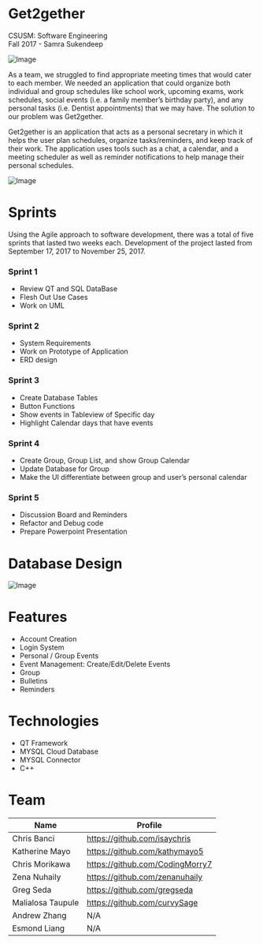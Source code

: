 # Get2gether
CSUSM: Software Engineering  
Fall 2017 - Samra Sukendeep  

![Image](https://i.imgur.com/DEFlpw2.png)

As a team, we struggled to find appropriate meeting times that would cater to each member. We needed an application that could organize both individual and group schedules like school work, upcoming exams, work schedules, social  events (i.e. a family member’s birthday party), and any personal tasks (i.e. Dentist appointments) that we may have. The solution to our problem was Get2gether.

Get2gether is an application that acts as a personal secretary in which it helps the user plan schedules, organize tasks/reminders, and keep track of their work. The application uses tools such as a chat, a calendar, and a meeting scheduler as well as reminder notifications to help manage their personal schedules. 

![Image](https://i.imgur.com/1rWeIHi.png)

# Sprints
Using the Agile approach to software development, there was a total of five sprints that lasted two weeks each.
Development of the project lasted from September 17, 2017 to November 25, 2017.

### Sprint 1 
- Review QT and SQL DataBase 
- Flesh Out Use Cases 
- Work on UML

### Sprint 2
- System Requirements
- Work on Prototype of Application
- ERD design

### Sprint 3
- Create Database Tables
- Button Functions
- Show events in Tableview of Specific day
- Highlight Calendar days that have events 

### Sprint 4
- Create Group, Group List, and show Group Calendar
- Update Database for Group
- Make the UI differentiate between group and user’s personal calendar

### Sprint 5
- Discussion Board and Reminders
- Refactor and Debug code
- Prepare Powerpoint Presentation

# Database Design
![Image](https://i.imgur.com/8IBWNb7.png)

# Features
- Account Creation
- Login System
- Personal / Group Events
- Event Management: Create/Edit/Delete Events
- Group
- Bulletins
- Reminders

# Technologies
- QT Framework
- MYSQL Cloud Database
- MYSQL Connector
- C++

# Team
Name | Profile
--- | ---
Chris Banci | https://github.com/isaychris
Katherine Mayo | https://github.com/kathymayo5
Chris Morikawa | https://github.com/CodingMorry7
Zena Nuhaily | https://github.com/zenanuhaily
Greg Seda | https://github.com/gregseda
Malialosa Taupule | https://github.com/curvySage
Andrew Zhang | N/A
Esmond Liang | N/A

